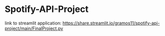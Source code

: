 # Spotify-API-Project
link to streamlit application:
https://share.streamlit.io/gramos11/spotify-api-project/main/FinalProject.py
